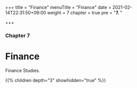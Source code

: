 +++
title = "Finance"
menuTitle = "Finance"
date = 2021-02-14T22:31:50+09:00
weight = 7
chapter = true
pre = "<b>7. </b>"


+++

### Chapter 7

# Finance

Finance Studies.

{{% children depth="3" showhidden="true" %}}

